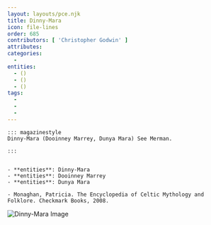 ```yaml
---
layout: layouts/pce.njk
title: Dinny-Mara
icon: file-lines
order: 685
contributors: [ 'Christopher Godwin' ]
attributes:
categories:
  - 
entities:
  - ()
  - ()
  - ()
tags:
  - 
  - 
  - 
---
```

``` tab [group1:Info]
::: magazinestyle
Dinny-Mara (Dooinney Marrey, Dunya Mara) See Merman.

:::
```
``` tab [group1:Attributes]
```
``` tab [group1:Entities]
- **entities**: Dinny-Mara
- **entities**: Dooinney Marrey
- **entities**: Dunya Mara
```
``` tab [group1:Sources]
- Monaghan, Patricia. The Encyclopedia of Celtic Mythology and Folklore. Checkmark Books, 2008.
```
![Dinny-Mara Image]([None])
